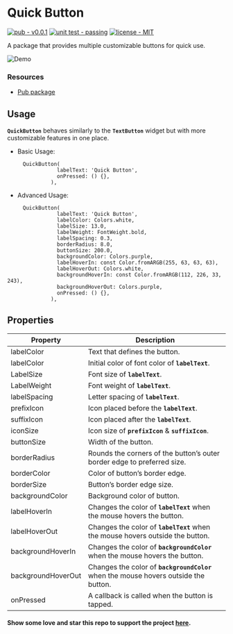 # Quick Button
[![pub - v0.0.1](https://img.shields.io/badge/pub-v0.0.1-blue)](https://) [![unit test - passing](https://img.shields.io/badge/unit_test-passing-2ea44f?logo=github)](https://) [![license - MIT](https://img.shields.io/badge/license-MIT-blue)](https://)

A package that provides multiple customizable buttons for quick use.

![Demo](https://firebasestorage.googleapis.com/v0/b/mocon-3075b.appspot.com/o/quick_button.gif?alt=media&token=43f15f4e-021c-4a78-88e3-0eae26b37cc3)

### Resources

- [Pub package](https://pub.dev/packages/quick_button)

## Usage

**`QuickButton`** behaves similarly to the **`TextButton`** widget but with more customizable features in one place.

- Basic Usage:

```
     QuickButton(
                labelText: 'Quick Button',
                onPressed: () {},
              ),
```
- Advanced Usage:

```
     QuickButton(
                labelText: 'Quick Button',
                labelColor: Colors.white,
                labelSize: 13.0,
                labelWeight: FontWeight.bold,
                labelSpacing: 0.3,
                borderRadius: 8.0,
                buttonSize: 200.0,
                backgroundColor: Colors.purple,
                labelHoverIn: const Color.fromARGB(255, 63, 63, 63),
                labelHoverOut: Colors.white,
                backgroundHoverIn: const Color.fromARGB(112, 226, 33, 243),
                backgroundHoverOut: Colors.purple,
                onPressed: () {},
              ),
```

## Properties

| Property           | Description                                                                    |
|--------------------|--------------------------------------------------------------------------------|
| labelColor        | Text that defines the button.                                                   |
| labelColor         | Initial color of font color of **`labelText`**.                                      |
| LabelSize          | Font size of **`labelText`**.                                                         |
| LabelWeight        | Font weight of **`labelText`**.                                                           |
| labelSpacing       | Letter spacing of **`labelText`**.                                                    |
| prefixIcon         | Icon placed before the **`labelText`**.                                              |
| suffixIcon         | Icon placed after the **`labelText`**.                                               |
| iconSize           | Icon size of **`prefixIcon`** & **`suffixIcon`**.                                          |
| buttonSize         | Width of the button.                                                           |
| borderRadius       | Rounds the corners of the button’s outer border edge to preferred size.        |
| borderColor        | Color of button’s border edge.                                                 |
| borderSize         | Button’s border edge size.                                                     |
| backgroundColor    | Background color of button.                                                    |
| labelHoverIn       | Changes the color of **`labelText`** when the mouse hovers the button.               |
| labelHoverOut      | Changes the color of **`labelText`** when the mouse hovers outside the button.       |
| backgroundHoverIn  | Changes the color of **`backgroundColor`** when the mouse hovers the button.         |
| backgroundHoverOut | Changes the color of **`backgroundColor`** when the mouse hovers outside the button. |
| onPressed          | A callback is called when the button is tapped.                                |

#### Show some love and star this repo to support the project [here](https://github.com/pozadkey/quick_button). 

